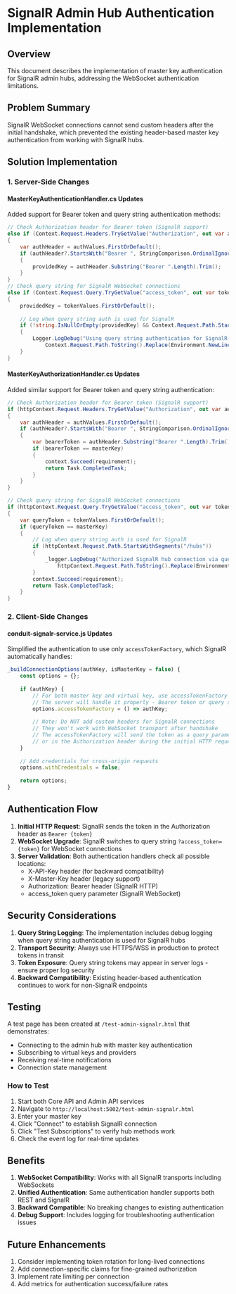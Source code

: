 # SignalR Admin Hub Authentication Implementation

## Overview

This document describes the implementation of master key authentication for SignalR admin hubs, addressing the WebSocket authentication limitations.

## Problem Summary

SignalR WebSocket connections cannot send custom headers after the initial handshake, which prevented the existing header-based master key authentication from working with SignalR hubs.

## Solution Implementation

### 1. Server-Side Changes

#### MasterKeyAuthenticationHandler.cs Updates

Added support for Bearer token and query string authentication methods:

```csharp
// Check Authorization header for Bearer token (SignalR support)
else if (Context.Request.Headers.TryGetValue("Authorization", out var authValues))
{
    var authHeader = authValues.FirstOrDefault();
    if (authHeader?.StartsWith("Bearer ", StringComparison.OrdinalIgnoreCase) == true)
    {
        providedKey = authHeader.Substring("Bearer ".Length).Trim();
    }
}
// Check query string for SignalR WebSocket connections
else if (Context.Request.Query.TryGetValue("access_token", out var tokenValues))
{
    providedKey = tokenValues.FirstOrDefault();
    
    // Log when query string auth is used for SignalR
    if (!string.IsNullOrEmpty(providedKey) && Context.Request.Path.StartsWithSegments("/hubs"))
    {
        Logger.LogDebug("Using query string authentication for SignalR hub: {Path}", 
            Context.Request.Path.ToString().Replace(Environment.NewLine, ""));
    }
}
```

#### MasterKeyAuthorizationHandler.cs Updates

Added similar support for Bearer token and query string authentication:

```csharp
// Check Authorization header for Bearer token (SignalR support)
if (httpContext.Request.Headers.TryGetValue("Authorization", out var authValues))
{
    var authHeader = authValues.FirstOrDefault();
    if (authHeader?.StartsWith("Bearer ", StringComparison.OrdinalIgnoreCase) == true)
    {
        var bearerToken = authHeader.Substring("Bearer ".Length).Trim();
        if (bearerToken == masterKey)
        {
            context.Succeed(requirement);
            return Task.CompletedTask;
        }
    }
}

// Check query string for SignalR WebSocket connections
if (httpContext.Request.Query.TryGetValue("access_token", out var tokenValues))
{
    var queryToken = tokenValues.FirstOrDefault();
    if (queryToken == masterKey)
    {
        // Log when query string auth is used for SignalR
        if (httpContext.Request.Path.StartsWithSegments("/hubs"))
        {
            _logger.LogDebug("Authorized SignalR hub connection via query string: {Path}", 
                httpContext.Request.Path.ToString().Replace(Environment.NewLine, ""));
        }
        context.Succeed(requirement);
        return Task.CompletedTask;
    }
}
```

### 2. Client-Side Changes

#### conduit-signalr-service.js Updates

Simplified the authentication to use only `accessTokenFactory`, which SignalR automatically handles:

```javascript
_buildConnectionOptions(authKey, isMasterKey = false) {
    const options = {};
    
    if (authKey) {
        // For both master key and virtual key, use accessTokenFactory
        // The server will handle it properly - Bearer token or query string
        options.accessTokenFactory = () => authKey;
        
        // Note: Do NOT add custom headers for SignalR connections
        // They won't work with WebSocket transport after handshake
        // The accessTokenFactory will send the token as a query parameter
        // or in the Authorization header during the initial HTTP request
    }
    
    // Add credentials for cross-origin requests
    options.withCredentials = false;
    
    return options;
}
```

## Authentication Flow

1. **Initial HTTP Request**: SignalR sends the token in the Authorization header as `Bearer {token}`
2. **WebSocket Upgrade**: SignalR switches to query string `?access_token={token}` for WebSocket connections
3. **Server Validation**: Both authentication handlers check all possible locations:
   - X-API-Key header (for backward compatibility)
   - X-Master-Key header (legacy support)
   - Authorization: Bearer header (SignalR HTTP)
   - access_token query parameter (SignalR WebSocket)

## Security Considerations

1. **Query String Logging**: The implementation includes debug logging when query string authentication is used for SignalR hubs
2. **Transport Security**: Always use HTTPS/WSS in production to protect tokens in transit
3. **Token Exposure**: Query string tokens may appear in server logs - ensure proper log security
4. **Backward Compatibility**: Existing header-based authentication continues to work for non-SignalR endpoints

## Testing

A test page has been created at `/test-admin-signalr.html` that demonstrates:
- Connecting to the admin hub with master key authentication
- Subscribing to virtual keys and providers
- Receiving real-time notifications
- Connection state management

### How to Test

1. Start both Core API and Admin API services
2. Navigate to `http://localhost:5002/test-admin-signalr.html`
3. Enter your master key
4. Click "Connect" to establish SignalR connection
5. Click "Test Subscriptions" to verify hub methods work
6. Check the event log for real-time updates

## Benefits

1. **WebSocket Compatibility**: Works with all SignalR transports including WebSockets
2. **Unified Authentication**: Same authentication handler supports both REST and SignalR
3. **Backward Compatible**: No breaking changes to existing authentication
4. **Debug Support**: Includes logging for troubleshooting authentication issues

## Future Enhancements

1. Consider implementing token rotation for long-lived connections
2. Add connection-specific claims for fine-grained authorization
3. Implement rate limiting per connection
4. Add metrics for authentication success/failure rates